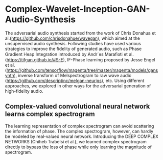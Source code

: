 # Complex-Wavelet-Inception-GAN-Audio-Synthesis
The adversarial audio synthesis started from the work of Chris Donahua et al.(https://github.com/chrisdonahue/wavegan), which aimed at the unsupervised audio synthesis. Following studies have used various strategies to improve the fidelity of generated audio, such as Phase Gradient Heap Integration introduced by Andr´es Maraﬁoti et al.(https://tifgan.github.io/#S-E), IF-Phase learning proposed by Jesse Engel et al.(https://github.com/tensorflow/magenta/tree/master/magenta/models/gansynth), inverse transform of Melspectrogram to raw wave audio (https://github.com/descriptinc/melgan-neurips), etc. Using different approaches, we explored in other ways for the adversarial generation of high-fidelity audio.
## Complex-valued convolutional neural network learns complex spectrogram
The learning representation of complex spectrogram can avoid scattering the information of phase. The complex spectrogram, however, can hardly be modeled by real-valued neural network. Introducing the DEEP COMPLEX NETWORKS (Chiheb Trabelsi et al.), we learned complex spectrogram directly to bypass the loss of phase while only learning the magnitude of spectrogram.
